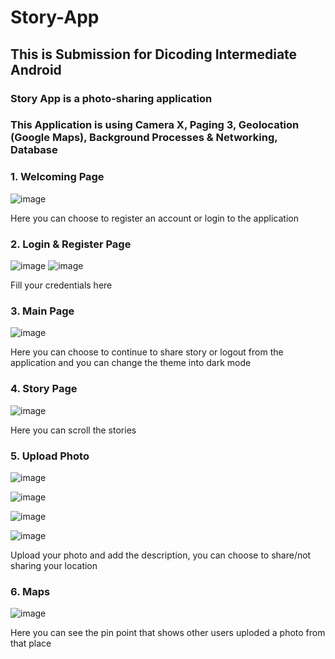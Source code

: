 # Story-App
## This is Submission for Dicoding Intermediate Android 

### Story App is a photo-sharing application

### This Application is using Camera X, Paging 3, Geolocation (Google Maps), Background Processes & Networking, Database

### 1. Welcoming Page
![image](https://user-images.githubusercontent.com/74719273/176581384-adfb6b1b-d3bd-421b-a506-16885880736a.png)

Here you can choose to register an account or login to the application

### 2. Login & Register Page
![image](https://user-images.githubusercontent.com/74719273/176581591-ed9dc7e6-72f6-41e7-ae0b-7aad47093b1f.png)
![image](https://user-images.githubusercontent.com/74719273/176581682-5205bb8b-91c3-42cc-834f-4031f3397ebb.png)

Fill your credentials here

### 3. Main Page
![image](https://user-images.githubusercontent.com/74719273/176581965-8b3d7ea9-a7af-43e2-b29a-e9faee547078.png)

Here you can choose to continue to share story or logout from the application and you can change the theme into dark mode

### 4. Story Page
![image](https://user-images.githubusercontent.com/74719273/176583087-3ee6ebec-5064-42d0-b6a0-d9d3e7b94076.png)

Here you can scroll the stories


### 5. Upload Photo
![image](https://user-images.githubusercontent.com/74719273/176583832-7dc64e14-f3bd-4d0d-a795-991924a7c887.png)

![image](https://user-images.githubusercontent.com/74719273/176583862-cc58cee4-26c6-4ca3-b59f-7929b27def25.png)

![image](https://user-images.githubusercontent.com/74719273/176583941-6a20c9e1-ce66-4c49-a40f-077ea049f98a.png)

![image](https://user-images.githubusercontent.com/74719273/176583997-d8a08170-e4dd-4d64-8102-b1f28caa6db2.png)

Upload your photo and add the description, you can choose to share/not sharing your location 

### 6. Maps
![image](https://user-images.githubusercontent.com/74719273/176583416-c7e60d2d-c24d-4012-aba8-2c1e0a3ae50b.png)

Here you can see the pin point that shows other users uploded a photo from that place

